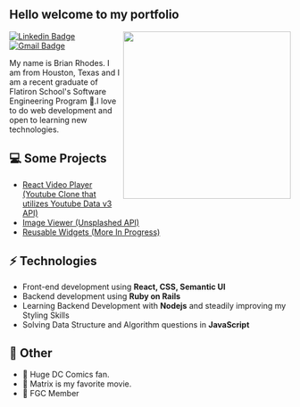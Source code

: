 <h2> Hello welcome to my portfolio</h2>

<img align='right' src='https://i.imgur.com/IV9nxG3.jpg' width='300"'>

[![Linkedin Badge](https://img.shields.io/badge/-Linkedin-blue?style=flat-square&logo=Linkedin&logoColor=white&link=https://www.linkedin.com/in/suyash-srivastava-458b0117)](https://www.linkedin.com/in/brian-rhodes-98640620b/) 
[![Gmail Badge](https://img.shields.io/badge/-Gmail-Red?style=flat-square&logo=Gmail&logoColor=white&link=mailto:brianr4548@gmail.com)](mailto:brianr4548@gmail.com)

My name is Brian Rhodes. I am from Houston, Texas and I am a recent graduate of Flatiron School's Software Engineering Program 🏫.I love to do web development and open to learning new technologies.

## 💻 Some Projects
* [React Video Player (Youtube Clone that utilizes Youtube Data v3 API)](https://video-player-rmnb8owyc-brian4548.vercel.app/)
* [Image Viewer (Unsplashed API)](https://images-khss97b8y-brian4548.vercel.app/)
* [Reusable Widgets (More In Progress)](https://widgets-ab1jcr526-brian4548.vercel.app/)

## ⚡ Technologies 
- Front-end development using **React, CSS, Semantic UI**
- Backend development using **Ruby on Rails**
- Learning Backend Development with **Nodejs** and steadily improving my Styling Skills
- Solving Data Structure and Algorithm questions in **JavaScript**

## 👋 Other 
- 💎 Huge DC Comics fan.
- 💎 Matrix is my favorite movie.
- 💎 FGC Member
